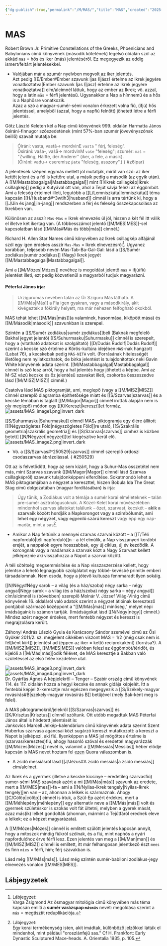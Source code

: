 ```yaml
---
{"dg-publish":true,"permalink":"/M/MAS/","title":"MAS","created":"2025-05-23T22:54","updated":"2025-08-27T03:06"}
---
```



# MAS

Robert Brown Jr. Primitive Constellations of the Greeks, Phoenicians and Babylonians című könyvének (második kötetének) legelső oldalán szól az akkád `mas` = hős és iker (más) jelentéséről. Ez megegyezik az eddig ismert/feltárt jelentésekkel.  
- Valójában már a szumér nyelvben megvolt az iker jelentés.  
Azt pedig [[E/Ember#Ember szavunk Íjas (Íjász) értelme az Ikrek jegyére vonatkoztatva\|Ember szavunk Íjas (Íjász) értelme az Ikrek jegyére vonatkoztatva]] cím/alcímnél láttuk, hogy az ember az Ikrek; vö. azzal, hogy a latin `mās` = férfi jelentésű. Ugyanakkor a Nap a hímnemű és a hős is a Naphősre vonatkozik.  
Azaz a szó a magyar-sumér-sémi vonalon érkezett volna fiú, (ifjú) hős jelentéssel, amelyből (azzal, hogy a napfiú felnőtt) jöhetett létre a férfi jelentés.  

Götz László Keleten kél a Nap című könyvének 999. oldalán Harmatta János ősiráni-finnugor szószedetének (mint 57%-ban szumér jövevényszónak beillő) szavait mutatja be:  
> Óiráni: vasta, vastă-> mordvinE `vasta` " férj, feleség".  
> Ősiráni: vaśa-, vaśā-> mordvinM `vaše` "feleség"; szumér: `maš` = "Zwilling, Hälfte, der Anderer" (iker, a fele, a másik).  
> (Óiráni: vadu-> cseremisz `βate` "feleség, asszony".)  { #z6ipar}


A jelentések szépen egymás mellett jól mutatják, miről van szó: az iker kettőt jelent és a fél is kettőre utal, a másik pedig a második (az egyik után). A [[M/Mastabbagalgal\|Mastabbagalgal]] mint [[I/Ikrek csillagkép\|Ikrek csillagkép]] pedig a Kutyával ott van, ahol a Tejút sávja felezi az éggömböt. Ami a feleség értelmet illeti, legutóbb a [[L/Lemniszkáta\|lemniszkáta]] téma kapcsán [[H/Husband#^3wtlh3\|husband]] címnél is arra tértünk ki, hogy a [[J/Jin és jang\|jin-jang]] rendszerben a férj és feleség összekapcsolása az Ikrekben van.

Különösen az asszír `Mas-Mas` = Ikrek elnevezés ül jól, hiszen a két fél itt válik el illetve két ikertag van. (A többesszámot jelentő [[M/MES\|MES]]-sel kapcsolatban lásd [[M/Más#Más és több\|más]] címnél.)  

Richard H. Allen Star Names című könyvében az Ikrek csillagkép alfájánál szól egy igen érdekes asszír `Mas-Mas` = Ikrek elnevezésről[^1]. Ugyanez korábban, teljesebb nevén Mas-Tab-Ba-Gal-Gal: lásd a [[S/Sumér zodiákus\|sumér zodiákus]] (Nagy) Ikrek jegyét [[M/Mastabbagalgal\|Mastabbagalgal]].  

Ami a [[M/Mózes\|Mózes]] nevéhez is megoldást jelentő `mas` = ifjú/fiú jelentést illeti, ezt pedig közvetlenül a magyarból tudjuk magyarázni.  

#### Péterfai János írja:

> Urzigurumas nevében talán az Úr Sziguru Más látható. A [[M/Más\|Más]] a Fia igen gyakran, vagy a másodkirály, akit kivégeztek a főkirály helyett, ma már nehezen felfogható okokból.  

MAS tehát lehet [[M/Más\|más]]\(a valaminek, hasonmása, kiköpött mása) és [[M/Második\|második]] szavunkban is szerepel.  

Szintén a [[S/Sumér zodiákus\|sumér zodiákus]]beli (Baknak megfelelő Bakhal jegyet jelentő) [[S/Suhurmasku\|Suhurmasku]] címnél is szerepelt, hogy a (vitatható adatokat is szolgáltató) [[D/Dudás Rudolf\|Dudás Rudolf]] szerint a kecske szó értelme a Körös-kultúra idejében `MÁS`-nak hangzott (Labat 76), a kecskebak pedig `MÁS-NITA` volt. (Forrásának hitelességét illetőleg nem nyilatkozhatok, de birka jelentést is tulajdonítottak neki Gavin White könyvének adata szerint. [[M/Mastabbagalgal\|Mastabbagalgal]] címnél is szó lesz arról, hogy a hal jelentés hogy jöhetett a képbe. Ami az M-SZ vázú kecske és őz jelentésű szavakat illeti, csokorba összeszedve lásd [[M/MISZ\|MISZ]] címnél.)  

Csatolva lásd MAS piktogramját, ami, meglepő (vagy a [[M/MISZ\|MISZ]] címnél szereplő diagramba építhetősége miatt és [[S/Szarvas\|szarvas]] és a kecske témában is taglalt [[M/Magor\|Magor]] címnél írottak alapján nem is oly meglepő) módon egy [[K/Kereszt\|kereszt]]et formáz.  
![assets/MAS_image1.png|invert_dark](/img/user/M/assets/MAS_image1.png)  

[[S/Suhurmasku\|Suhurmasku]] címnél MAS₂ piktogramja egy élére állított \[[[Négyszögletes Föld\|négyszögletes Föld]]re utaló, [[S/Szakrális geometria\|szakrális geometria]] és [[S/Szarvas\|szarvas]] címhez is közben betett\] [[N/Négyzet\|négyzet]]tel kiegészítve kerül elő.  
![assets/MAS_image2.png|invert_dark](/img/user/M/assets/MAS_image2.png)  
- Vö. a [[S/Szarvas#^250529\|szarvas]] címnél szereplő ordoszi csodaszarvas ábrázolással.
{ #250529}


Ott az is felvetődött, hogy az sem kizárt, hogy a Suhur-Mas összetétel nem más, mint Szarvas szavunk ([[M/Magor\|Magor]] címnél lásd Szarvas csillagképről) szavunk tulajdonképpeni elferdítése. Sokatmondó lehet a MAS piktogramjában a négyzet a kereszttel, hiszen Bobula Ida The Great Stag című dolgozatában (magyar fordításában) is írja:  
> Úgy tűnik, a Zodiákus volt a témája a sumér korai elméleteknek – talán pre-sumér asztrológusoknak. A Közel-Kelet korai művészetében mindenhol szarvas állatokat találunk – őzet, szarvast, kecskét – **akik a szarvaik között hordják a Napkorongot vagy a szimbólumát, ami lehet egy négyzet, vagy egyenlő szárú kereszt** vagy épp egy nap-madár, mint a sas[^2].  
- Amikor a Nap feltűnik a mennyei szarvas szarvai között – a [[T/Téli napforduló\|téli napforduló]]n – a tél elmúlik, a Nap visszanyeri korábbi erejét, a nappalok egyre hosszabbak, egy új ciklus, új év kezdődik. A korongnak vagy a madárnak a szarvak közt a Nagy Szarvast kellett jelképeznie aki visszahozza a Napot a szarvai között.

A téli sötétség megsemmisítése és a Nap visszaszerzése kellett, hogy jelentse a lehető legnagyobb szolgálatot egy többé-kevésbé primitív emberi társadalomnak. Nem csoda, hogy a jótevő kultusza fennmaradt ilyen sokáig.  

[[N/Négy#Négy sarok – a világ (és a ház/szoba) négy sarka – négy angyal\|Négy sarok – a világ (és a ház/szoba) négy sarka – négy angyal]] cím/alcímnél is (bővebben) szereplő Molnár V. József Világ-Virág című könyvének 16. oldaláról való adatok szerint a négyzet átlóinak keresztező pontjából származó középpont a "[[M/Más\|más]] minőség," melyet népi imádságaink is számon tartják. (Imádságokat lásd [[N/Négy\|négy]] címnél.)  
Mindez azért nagyon érdekes, mert fentebb négyzet és kereszt is megrajzolásra került.  

Záhonyi András László Gyula és Karácsony Sándor szemével című az Ősi Gyökér 2011/2. sz. megjelent cikkében viszont MAS = 1/2 (még csak nem is fél\[ként kiírt\]) jelentést ad (éppen az iker = kettő reciprokaként) (forrása?). A [[M/MISZ\|MISZ]], [[M/MES\|MES]] valóban felezi az éggömböt/téridőt, és kijelöli a [[M/Más\|más]]odik félévet, de MAS keresztje a Bakban való születéssel az első félév kezdetére utal.  

![assets/MAS_image3.png|invert_dark](/img/user/M/assets/MAS_image3.png)  
![assets/MAS_image4.png|invert_dark](/img/user/M/assets/MAS_image4.png)  
Dr. Gyárfás Ágnes A képjelekről – Tenger – Szabir ország című könyvének 114. és 117. oldalán hozza a hegyi kecske és annak gidája képjelét. Itt a fentebbi képjel X-keresztje már egészen megegyezik a [[S/Székely-magyar rovásírás#B\|székely-magyar rovásírás B]] betűjével (mely Bak-ként meg is felel).  

A MAS piktogramokról/jelekről [[S/Szarvas\|szarvas]] és [[K/Krisztus\|Krisztus]] címnél szóltunk. Ott utóbb megadtuk MAS Péterfai János által is hirdetett jelentését is:  
Jankovics Marcell Jelkép-kalendárium című könyvének adata szerint Szent Hubertus szarvasa agancsai közt sugárzó kereszt mutatkozott: a kereszt a Napot is jelképezi, aki fiú. Ilyenképpen a MAS jel mögöttes értelme is (szarvas/keresztes)fiú, ahogy hasonló szóval és eredettel magyarázzák [[M/Mózes\|Mózes]] nevét is, valamint a [[M/Messiás\|Messiás]] héber elődje kapcsán is MAS nevet hoztam fel [ezen](https://qr.ae/pGm0ah) Quora válaszomban is.  
- A zsidó messiásról lásd [[J/Jézus#A zsidó messiás\|a zsidó messiás]] cím/alcímet.

Az Ikrek és a gyermek (illetve a kecske kicsinye – eredetileg szarvasfiú) sumer-sémi MAS szavának azért a mi [[M/Más\|más]] szavunk az eredete, mert a [[M/MES\|mes]]-fa – ami a [[N/Nyilas-Ikrek tengely\|Nyilas-Ikrek tengely]]en van – az, ahonnan a lelkek is származnak. Ahogy [[C/Cölöp\|cölöp]] címnél is írtuk, a Szül-Ep azért érdekes, mert a [[M/Méhlepény\|méhlepény]] egy alternatív neve a [[M/Más\|más]] volt és gyermek születéskor is szokás volt fát ültetni, melyben a gyerek mását, azaz más(ik) lelkét gondolták (ahonnan, mármint a Tejútfáról erednek eleve a lelkek; ez a képzet magyarázata).  

A [[M/Mózes\|Mózes]] címnél is említett szülött jelentés kapcsán annyit, hogy a mítoszok mindig fiúkról szólnak, és a fiú, mint naphős a nyári napfordulóhoz érve férfi lesz. Ezen jelentés van meg a [[M/Man\|man]] és [[M/MISZ\|MISZ]] címnél is említett, itt már felhangosan jelentkező észt `mees` és finn `mies` = férfi, hím; férj szavakban is.  

Lásd még [[M/Más\|más]]. Lásd még szintén sumér-babiloni zodiákus-jegy elnevezés vonalon [[M/MES\|MES]].  

## Lábjegyzetek

[^1]: Lábjegyzet:  
Varga Zsigmond Az ősmagyar mitológia című könyvében más téma kapcsán említi a **sumér varázspap `másmás`** nevét: megoldása szerint a `más` = megtisztít reduplikációja.  

[^2]: Lábjegyzet:  
Egy korai termékenység isten, akit imádtak, különböző jelzőkkel látták el mindenhol, mint például "oroszlánfejű sas." Cf H. Frankfort: Early Dynastic Sculptured Mace-heads. A. Orientalia 1935, p. 105.  